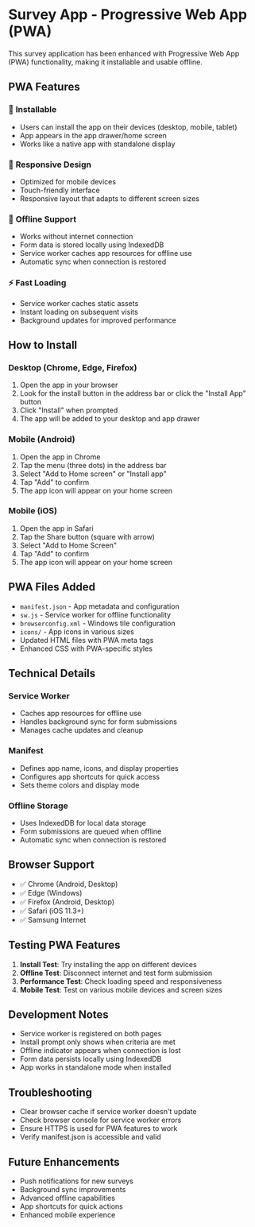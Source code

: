 # Survey App - Progressive Web App (PWA)

This survey application has been enhanced with Progressive Web App (PWA) functionality, making it installable and usable offline.

## PWA Features

### 🚀 **Installable**
- Users can install the app on their devices (desktop, mobile, tablet)
- App appears in the app drawer/home screen
- Works like a native app with standalone display

### 📱 **Responsive Design**
- Optimized for mobile devices
- Touch-friendly interface
- Responsive layout that adapts to different screen sizes

### 🔄 **Offline Support**
- Works without internet connection
- Form data is stored locally using IndexedDB
- Service worker caches app resources for offline use
- Automatic sync when connection is restored

### ⚡ **Fast Loading**
- Service worker caches static assets
- Instant loading on subsequent visits
- Background updates for improved performance

## How to Install

### Desktop (Chrome, Edge, Firefox)
1. Open the app in your browser
2. Look for the install button in the address bar or click the "Install App" button
3. Click "Install" when prompted
4. The app will be added to your desktop and app drawer

### Mobile (Android)
1. Open the app in Chrome
2. Tap the menu (three dots) in the address bar
3. Select "Add to Home screen" or "Install app"
4. Tap "Add" to confirm
5. The app icon will appear on your home screen

### Mobile (iOS)
1. Open the app in Safari
2. Tap the Share button (square with arrow)
3. Select "Add to Home Screen"
4. Tap "Add" to confirm
5. The app icon will appear on your home screen

## PWA Files Added

- `manifest.json` - App metadata and configuration
- `sw.js` - Service worker for offline functionality
- `browserconfig.xml` - Windows tile configuration
- `icons/` - App icons in various sizes
- Updated HTML files with PWA meta tags
- Enhanced CSS with PWA-specific styles

## Technical Details

### Service Worker
- Caches app resources for offline use
- Handles background sync for form submissions
- Manages cache updates and cleanup

### Manifest
- Defines app name, icons, and display properties
- Configures app shortcuts for quick access
- Sets theme colors and display mode

### Offline Storage
- Uses IndexedDB for local data storage
- Form submissions are queued when offline
- Automatic sync when connection is restored

## Browser Support

- ✅ Chrome (Android, Desktop)
- ✅ Edge (Windows)
- ✅ Firefox (Android, Desktop)
- ✅ Safari (iOS 11.3+)
- ✅ Samsung Internet

## Testing PWA Features

1. **Install Test**: Try installing the app on different devices
2. **Offline Test**: Disconnect internet and test form submission
3. **Performance Test**: Check loading speed and responsiveness
4. **Mobile Test**: Test on various mobile devices and screen sizes

## Development Notes

- Service worker is registered on both pages
- Install prompt only shows when criteria are met
- Offline indicator appears when connection is lost
- Form data persists locally using IndexedDB
- App works in standalone mode when installed

## Troubleshooting

- Clear browser cache if service worker doesn't update
- Check browser console for service worker errors
- Ensure HTTPS is used for PWA features to work
- Verify manifest.json is accessible and valid

## Future Enhancements

- Push notifications for new surveys
- Background sync improvements
- Advanced offline capabilities
- App shortcuts for quick actions
- Enhanced mobile experience

